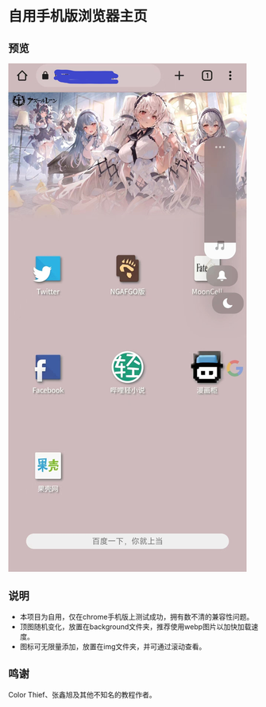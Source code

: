 # 自用手机版浏览器主页
## 预览
![预览图片](preview.jpg)

## 说明
* 本项目为自用，仅在chrome手机版上测试成功，拥有数不清的兼容性问题。
* 顶图随机变化，放置在background文件夹，推荐使用webp图片以加快加载速度。
* 图标可无限量添加，放置在img文件夹，并可通过滚动查看。

## 鸣谢
Color Thief、张鑫旭及其他不知名的教程作者。
